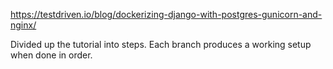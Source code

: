 https://testdriven.io/blog/dockerizing-django-with-postgres-gunicorn-and-nginx/

Divided up the tutorial into steps. Each branch produces a working setup when done in order.
